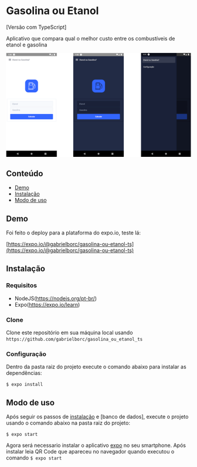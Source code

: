 # Gasolina ou Etanol 
[Versão com TypeScript]

Aplicativo que compara qual o melhor custo entre os combustíveis de etanol e gasolina

![screenshot-app](./assets/screenshot.png)

## Conteúdo

- [Demo](#demo)
- [Instalação](#instalação)
- [Modo de uso](#modo-de-uso)

## Demo

Foi feito o deploy para a plataforma do expo.io, teste lá:

 [https://expo.io/@gabrielborc/gasolina-ou-etanol-ts](https://expo.io/@gabrielborc/gasolina-ou-etanol-ts)


## Instalação

### Requisitos

- NodeJS(https://nodejs.org/pt-br/)
- Expo(https://expo.io/learn)

### Clone

Clone este repositório em sua máquina local usando `https://github.com/gabrielborc/gasolina_ou_etanol_ts`

### Configuração

Dentro da pasta raiz do projeto execute o comando abaixo para instalar as dependências:

```
$ expo install
```

## Modo de uso

Após seguir os passos de [instalação](#instalação) e [banco de dados], execute o projeto usando o comando abaixo na pasta raiz do projeto:

```
$ expo start
```

Agora será necessario instalar o aplicativo [expo](https://play.google.com/store/apps/details?id=host.exp.exponent&hl=pt_BR) no seu smartphone. Após instalar leia QR Code que apareceu no navegador quando executou o comando `$ expo start`